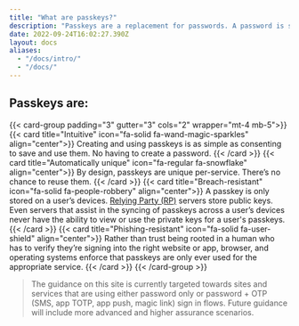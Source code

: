 ```yaml
---
title: "What are passkeys?"
description: "Passkeys are a replacement for passwords. A password is something that can be remembered and typed, and a passkey is a secret stored on one’s devices, unlocked with biometrics."
date: 2022-09-24T16:02:27.390Z
layout: docs
aliases:
  - "/docs/intro/"
  - "/docs/" 
---
```




## Passkeys are:

{{< card-group padding="3" gutter="3" cols="2" wrapper="mt-4 mb-5">}}
    {{< card title="Intuitive" icon="fa-solid fa-wand-magic-sparkles" align="center">}}
        Creating and using passkeys is as simple as consenting to save and use them. No having to create a password.
    {{< /card >}}
    {{< card title="Automatically unique" icon="fa-regular fa-snowflake" align="center">}}
        By design, passkeys are unique per-service. There’s no chance to reuse them.
    {{< /card >}}
    {{< card title="Breach-resistant" icon="fa-solid fa-people-robbery" align="center">}}
        A passkey is only stored on a user’s devices. [Relying Party (RP)](/docs/reference/terms/#relying-party-rp) servers store public keys. Even servers that assist in the syncing of passkeys across a user’s devices never have the ability to view or use the private keys for a user's passkeys.
    {{< /card >}}
    {{< card title="Phishing-resistant" icon="fa-solid fa-user-shield" align="center">}}
        Rather than trust being rooted in a human who has to verify they’re signing into the right website or app, browser, and operating systems enforce that passkeys are only ever used for the appropriate service.
    {{< /card >}}
{{< /card-group >}}

> The guidance on this site is currently targeted towards sites and services that are using either password only or password + OTP (SMS, app TOTP, app push, magic link) sign in flows. Future guidance will include more advanced and higher assurance scenarios.
